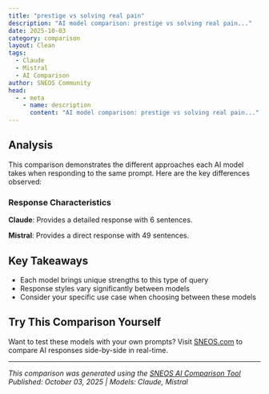 ```yaml
---
title: "prestige vs solving real pain"
description: "AI model comparison: prestige vs solving real pain..."
date: 2025-10-03
category: comparison
layout: Clean
tags:
  - Claude
  - Mistral
  - AI Comparison
author: SNEOS Community
head:
  - - meta
    - name: description
      content: "AI model comparison: prestige vs solving real pain..."
---
```


<ChatComparison
  title="prestige vs solving real pain"
  prompt="prestige vs solving real pain"
  :responses='{"Claude": "This is a fascinating tension that shows up everywhere - from career choices to research priorities to startup decisions. Let me break down both sides:\n\n**The Prestige Path:**\n- Often leads to more resources, influence, and ability to tackle bigger problems later\n- Can attract top talent and funding\n- Provides social proof that opens doors\n- May be necessary to gain credibility before people listen to your solutions\n\n**The Real Pain Path:**\n- Directly improves lives right now\n- Often more personally fulfilling\n- Builds deep domain expertise\n- Creates immediate, measurable impact\n\n**The interesting nuances:**\n\nSometimes these align - solving important problems can bring prestige. Sometimes they\u0027re in direct conflict - the most prestigious work might be theoretical while urgent problems need practical solutions.\n\nThe \u0022right\u0022 choice often depends on:\n- Your personal values and what energizes you\n- Your current position and influence\n- Whether you\u0027re optimizing for short-term or long-term impact\n- The specific context (some problems need prestigious backing to get solved)\n\nWhat\u0027s your context? Are you thinking about this for career decisions, research focus, or something else? The answer might be different depending on where you are in your journey and what kind of pain you\u0027re seeing.", "Mistral": "The concepts of \u0022prestige\u0022 and \u0022solving real pain\u0022 often come up in discussions about career choices, business strategies, and personal fulfillment. Here\u0027s a breakdown of each and how they might compare:\n\n### Prestige\n**Definition:**\nPrestige refers to the reputation, status, or esteem associated with a particular role, institution, or achievement. It often involves recognition and respect from peers and society.\n\n**Pros:**\n1. **Recognition:** Prestige can bring recognition and respect, which can be personally satisfying.\n2. **Opportunities:** High-prestige roles often come with better opportunities for career advancement and networking.\n3. **Financial Rewards:** Prestigious positions often come with higher salaries and benefits.\n4. **Social Capital:** Prestige can open doors to influential circles and provide social capital.\n\n**Cons:**\n1. **Pressure:** High-prestige roles can come with significant pressure and expectations.\n2. **Competition:** Competition for prestigious positions can be intense, leading to stress and burnout.\n3. **Fulfillment:** Prestige alone may not lead to personal fulfillment or happiness.\n4. **Authenticity:** Pursuing prestige for its own sake can lead to a lack of authenticity and a disconnect from one\u0027s true passions and values.\n\n### Solving Real Pain\n**Definition:**\nSolving real pain involves addressing genuine problems or challenges that people face. This can be in various domains such as healthcare, education, social justice, or technology.\n\n**Pros:**\n1. **Impact:** Solving real pain can have a significant positive impact on individuals and communities.\n2. **Fulfillment:** Addressing real problems can be deeply fulfilling and provide a sense of purpose.\n3. **Innovation:** It often requires creativity and innovation, which can be intellectually stimulating.\n4. **Social Contribution:** It contributes to the betterment of society, which can be a powerful motivator.\n\n**Cons:**\n1. **Challenges:** Solving real pain can be complex and challenging, requiring significant effort and resources.\n2. **Recognition:** The work may not always be recognized or appreciated, especially if it\u0027s behind the scenes.\n3. **Financial Rewards:** The financial rewards may not be as immediate or substantial as in high-prestige roles.\n4. **Burnout:** The emotional and physical demands can lead to burnout if not managed properly.\n\n### Comparison\n**Motivation:**\n- **Prestige:** Often driven by external validation and societal recognition.\n- **Solving Real Pain:** Often driven by a desire to make a difference and contribute to the greater good.\n\n**Impact:**\n- **Prestige:** May have a broader impact in terms of influence and reach but may not always address fundamental issues.\n- **Solving Real Pain:** Directly addresses fundamental issues, potentially leading to more meaningful and lasting impact.\n\n**Fulfillment:**\n- **Prestige:** Can provide a sense of accomplishment and recognition but may not always align with personal values.\n- **Solving Real Pain:** Often aligns closely with personal values and provides a deep sense of fulfillment and purpose.\n\n**Challenges:**\n- **Prestige:** Can involve significant competition and pressure to maintain status.\n- **Solving Real Pain:** Can involve complex problems that require sustained effort and innovation.\n\n### Conclusion\nThe choice between pursuing prestige and solving real pain often depends on individual values, goals, and circumstances. For some, the recognition and opportunities that come with prestige are highly motivating. For others, the fulfillment and impact of solving real pain are more rewarding. Ideally, one might find a balance where they can achieve both prestige and make a meaningful impact."}' 
  published-date="20:09"
/>

## Analysis

This comparison demonstrates the different approaches each AI model takes when responding to the same prompt. Here are the key differences observed:

### Response Characteristics

**Claude**: Provides a detailed response with 6 sentences. 

**Mistral**: Provides a direct response with 49 sentences. 

## Key Takeaways

- Each model brings unique strengths to this type of query
- Response styles vary significantly between models
- Consider your specific use case when choosing between these models

## Try This Comparison Yourself

Want to test these models with your own prompts? Visit [SNEOS.com](https://sneos.com) to compare AI responses side-by-side in real-time.

---

*This comparison was generated using the [SNEOS AI Comparison Tool](https://sneos.com)*
*Published: October 03, 2025 | Models: Claude, Mistral*
